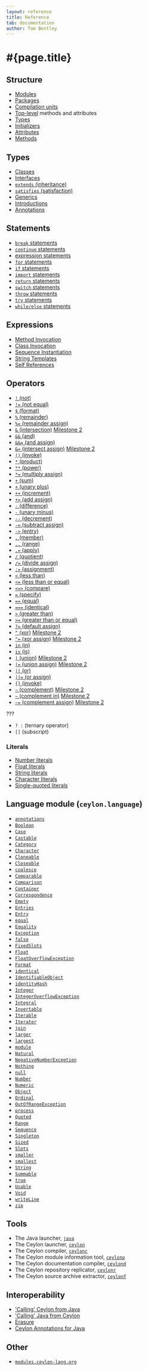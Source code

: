 ```yaml
---
layout: reference
title: Reference
tab: documentation
author: Tom Bentley
---
```


# #{page.title}

## Structure

* [Modules](structure/module)
* [Packages](structure/package)
* [Compilation units](structure/compilation-unit)
* [Top-level](structure/top-level) methods and attributes
* [Types](structure/type)
* [Initializers](structure/initializers)
* [Attributes](structure/attribute)
* [Methods](structure/method)

## Types

* [Classes](type/class)
* [Interfaces](type/interface)
* [`extends` (inheritance)](type/inheritance)
* [`satisfies` (satisfaction)](type/satisfaction)
* [Generics](type/generics)
* [Introductions](type/introduction)
* [Annotations](type/annotation)

## Statements

* [`break` statements](statement/break)
* [`continue` statements](statement/continue)
* [expression statements](statement/expression)
* [`for` statements](statement/for)
* [`if` statements](statement/if)
* [`import` statements](statement/import)
* [`return` statements](statement/return)
* [`switch` statements](statement/switch)
* [`throw` statements](statement/throw)
* [`try` statements](statement/try)
* [`while/else` statements](statement/while)

## Expressions

* [Method Invocation](expression/method-invocation)
* [Class Invocation](expression/class-invocation)
* [Sequence Instantiation](expression/sequence-instantiation)
* [String Templates](expression/string-template)
* [Self References](expression/self-references)

## Operators

* [`!`   (not)](operator/not)
* [`!=`  (not equal)](operator/not-equal)
* [`$`   (format)](operator/format)
* [`%`   (remainder)](operator/remainder)
* [`%=`  (remainder assign)](operator/remainder-assign)
* [`&`   (intersection)](operator/intersection) <span class="milestone future">[Milestone 2](/documentation/roadmap/#Milestone_2 "Support for this feature will be introduced in Milestone 2")</span>
* [`&&`  (and)](operator/and)
* [`&&=` (and assign)](operator/and-assign)
* [`&=`  (intersect assign)](operator/intersect-assign) <span class="milestone future">[Milestone 2](/documentation/roadmap/#Milestone_2 "Support for this feature will be introduced in Milestone 2")</span>
* [`()`  (invoke)](operator/invoke)
* [`*`   (product)](operator/product)
* [`**`  (power)](operator/power)
* [`*=`  (multiply assign)](operator/multiply-assign)
* [`+`   (sum)](operator/sum)
* [`+`   (unary plus)](operator/unary_plus)
* [`++`  (increment)](operator/increment)
* [`+=`  (add assign)](operator/add-assign)
* [`-`   (difference)](operator/difference)
* [`-`   (unary minus)](operator/unary_minus)
* [`--`  (decrement)](operator/decrement)
* [`-=`  (subtract assign)](operator/subtract-assign)
* [`->`  (entry)](operator/entry)
* [`.`   (member)](operator/member)
* [`..`  (range)](operator/range)
* [`.=`  (apply)](operator/apply)
* [`/`   (quotient)](operator/quotient)
* [`/=`  (divide assign)](operator/divide-assign)
* [`:=`  (assignment)](operator/assignment)
* [`<`   (less than)](operator/less-than)
* [`<=`  (less than or equal)](operator/less-than-or-equal)
* [`<=>` (compare)](operator/compare)
* [`=`   (specify)](operator/specify)
* [`==`  (equal)](operator/equal)
* [`===` (identical)](operator/identical)
* [`>`   (greater than)](operator/greater-than)
* [`>=`  (greater than or equal)](operator/greater-than-or-equal)
* [`?=`  (default assign)](operator/default-assign)
* [`^`   (xor)](operator/xor) <span class="milestone future">[Milestone 2](/documentation/roadmap/#Milestone_2 "Support for this feature will be introduced in Milestone 2")</span>
* [`^=`  (xor assign)](operator/xor-assign) <span class="milestone future">[Milestone 2](/documentation/roadmap/#Milestone_2 "Support for this feature will be introduced in Milestone 2")</span>
* [`in`  (in)](operator/in)
* [`is`  (is)](operator/is)
* [`|`   (union)](operator/union) <span class="milestone future">[Milestone 2](/documentation/roadmap/#Milestone_2 "Support for this feature will be introduced in Milestone 2")</span>
* [`|=`  (union assign)](operator/union-assign) <span class="milestone future">[Milestone 2](/documentation/roadmap/#Milestone_2 "Support for this feature will be introduced in Milestone 2")</span>
* [`||`  (or)](operator/or)
* [`||=` (or assign)](operator/or-assign)
* [`{}`  (invoke)](operator/invoke)
* [`~`   (complement)](operator/complement) <span class="milestone future">[Milestone 2](/documentation/roadmap/#Milestone_2 "Support for this feature will be introduced in Milestone 2")</span>
* [`~`   (complement in)](operator/complement-in) <span class="milestone future">[Milestone 2](/documentation/roadmap/#Milestone_2 "Support for this feature will be introduced in Milestone 2")</span>
* [`~=`  (complement assign)](operator/complement-assign) <span class="milestone future">[Milestone 2](/documentation/roadmap/#Milestone_2 "Support for this feature will be introduced in Milestone 2")</span>

???

* `? :` (ternary operator)
* `[]` (subscript)


### Literals

* [Number literals](literal/number)
* [Float literals](literal/float)
* [String literals](literal/string)
* [Character literals](literal/character)
* [Single-quoted literals](literal/single-quoted)

## Language module (`ceylon.language`)

* [`annotations`](ceylon.language/annotations)
* [`Boolean`](ceylon.language/Boolean)
* [`Case`](ceylon.language/Case)
* [`Castable`](ceylon.language/Castable)
* [`Category`](ceylon.language/Category)
* [`Character`](ceylon.language/Character)
* [`Cloneable`](ceylon.language/Cloneable)
* [`Closeable`](ceylon.language/Closeable)
* [`coalesce`](ceylon.language/coalesce)
* [`Comparable`](ceylon.language/Comparable)
* [`Comparison`](ceylon.language/Comparison)
* [`Container`](ceylon.language/Container)
* [`Correspondence`](ceylon.language/Correspondence)
* [`Empty`](ceylon.language/Empty)
* [`Entries`](ceylon.language/Entries)
* [`Entry`](ceylon.language/Entry)
* [`equal`](ceylon.language/equal)
* [`Equality`](ceylon.language/Equality)
* [`Exception`](ceylon.language/Exception)
* [`false`](ceylon.language/false)
* [`FixedSlots`](ceylon.language/FixedSlots)
* [`Float`](ceylon.language/Float)
* [`FloatOverflowException`](ceylon.language/FloatOverflowException)
* [`Format`](ceylon.language/Format)
* [`identical`](ceylon.language/identical)
* [`IdentifiableObject`](ceylon.language/IdentifiableObject)
* [`identityHash`](ceylon.language/identityHash)
* [`Integer`](ceylon.language/Integer)
* [`IntegerOverflowException`](ceylon.language/IntegerOverflowException)
* [`Integral`](ceylon.language/Integral)
* [`Invertable`](ceylon.language/Invertable)
* [`Iterable`](ceylon.language/Iterable)
* [`Iterator`](ceylon.language/Iterator)
* [`join`](ceylon.language/join)
* [`larger`](ceylon.language/larger)
* [`largest`](ceylon.language/largest)
* [`module`](ceylon.language/module)
* [`Natural`](ceylon.language/Natural)
* [`NegativeNumberException`](ceylon.language/NegativeNumberException)
* [`Nothing`](ceylon.language/Nothing)
* [`null`](ceylon.language/null)
* [`Number`](ceylon.language/Number)
* [`Numeric`](ceylon.language/Numeric)
* [`Object`](ceylon.language/Object)
* [`Ordinal`](ceylon.language/Ordinal)
* [`OutOfRangeException`](ceylon.language/OutOfRangeException)
* [`process`](ceylon.language/process)
* [`Quoted`](ceylon.language/Quoted)
* [`Range`](ceylon.language/Range)
* [`Sequence`](ceylon.language/Sequence)
* [`Singleton`](ceylon.language/Singleton)
* [`Sized`](ceylon.language/Sized)
* [`Slots`](ceylon.language/Slots)
* [`smaller`](ceylon.language/smaller)
* [`smallest`](ceylon.language/smallest)
* [`String`](ceylon.language/String)
* [`Summable`](ceylon.language/Summable)
* [`true`](ceylon.language/true)
* [`Usable`](ceylon.language/Usable)
* [`Void`](ceylon.language/Void)
* [`writeLine`](ceylon.language/writeLine)
* [`zip`](ceylon.language/zip)

## Tools

* The Java launcher, [`java`](tool/java)
* The Ceylon launcher, [`ceylon`](tool/ceylon)
* The Ceylon compiler, [`ceylonc`](tool/ceylonc)
* The Ceylon module information tool, [`ceylonp`](tool/ceylonp)
* The Ceylon documentation compiler, [`ceylond`](tool/ceylond)
* The Ceylon repository replicator, [`ceylonr`](tool/ceylonr)
* The Ceylon source archive extractor, [`ceylonf`](tool/ceylonf)

## Interoperability

* ['Calling' Ceylon from Java](interoperability/ceylon-from-java)
* ['Calling' Java from Ceylon](interoperability/java-from-ceylon)
* [Erasure](interoperability/erasure)
* [Ceylon Annotations for Java](interoperability/annotations)

## Other

* [`modules.ceylon-lang.org`](other/modules.ceylon-lang.org)
